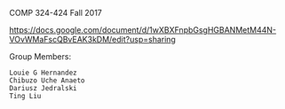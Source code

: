 COMP 324-424
Fall 2017

https://docs.google.com/document/d/1wXBXFnpbGsgHGBANMetM44N-VOvWMaFscQBvEAK3kDM/edit?usp=sharing

Group Members:

    Louie G Hernandez
    Chibuzo Uche Anaeto
    Dariusz Jedralski
    Ting Liu

